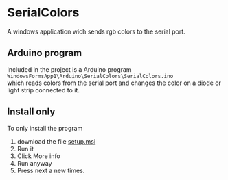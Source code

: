 # SerialColors
A windows application wich sends rgb colors to the serial port.

## Arduino program
Included in the project is a Arduino program `WindowsFormsApp1\Arduino\SerialColors\SerialColors.ino`  
which reads colors from the serial port and changes the color on a diode or light strip connected to it.

## Install only
To only install the program
1. download the file [setup.msi](https://github.com/guttih/SerialColors/raw/master/Setup.msi)
2. Run it 
3. Click More info
4. Run anyway
5. Press next a new times.
